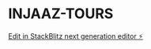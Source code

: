# INJAAZ-TOURS

[Edit in StackBlitz next generation editor ⚡️](https://stackblitz.com/~/github.com/trevor93/INJAAZ-TOURS)